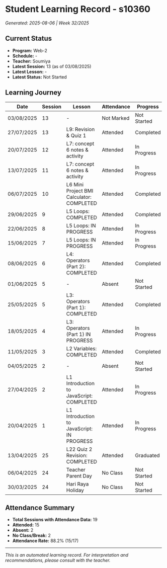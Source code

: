 # Student Learning Record - s10360
*Generated: 2025-08-06 | Week 32/2025*

## Current Status
- **Program:** Web-2
- **Schedule:**  -
- **Teacher:** Soumiya
- **Latest Session:** 13 (as of 03/08/2025)
- **Latest Lesson:** -
- **Latest Status:** Not Started

## Learning Journey
| Date | Session | Lesson | Attendance | Progress |
|------|---------|--------|------------|----------|
| 03/08/2025 | 13 | - | Not Marked | Not Started |
| 27/07/2025 | 13 | L9: Revision & Quiz 1 | Attended | Completed |
| 20/07/2025 | 12 | L7: concept 6 notes & activity | Attended | In Progress |
| 13/07/2025 | 11 | L7: concept 6 notes & activity | Attended | In Progress |
| 06/07/2025 | 10 | L6 Mini Project BMI Calculator: COMPLETED | Attended | Completed |
| 29/06/2025 | 9 | L5 Loops: COMPLETED | Attended | Completed |
| 22/06/2025 | 8 | L5 Loops: IN PROGRESS | Attended | In Progress |
| 15/06/2025 | 7 | L5 Loops: IN PROGRESS | Attended | In Progress |
| 08/06/2025 | 6 | L4: Operators (Part 2): COMPLETED | Attended | Completed |
| 01/06/2025 | 5 | - | Absent | Not Started |
| 25/05/2025 | 5 | L3: Operators (Part 1): COMPLETED | Attended | Completed |
| 18/05/2025 | 4 | L3: Operators (Part 1) IN PROGRESS | Attended | In Progress |
| 11/05/2025 | 3 | L2 Variables: COMPLETED | Attended | Completed |
| 04/05/2025 | 2 | - | Absent | Not Started |
| 27/04/2025 | 2 | L1 Introduction to JavaScript: COMPLETED | Attended | In Progress |
| 20/04/2025 | 1 | L1 Introduction to JavaScript: IN PROGRESS | Attended | In Progress |
| 13/04/2025 | 25 | L22 Quiz 2 Revision: COMPLETED | Attended | Graduated |
| 06/04/2025 | 24 | Teacher Parent Day | No Class | Not Started |
| 30/03/2025 | 24 | Hari Raya Holiday | No Class | Not Started |

## Attendance Summary
- **Total Sessions with Attendance Data:** 19
- **Attended:** 15
- **Absent:** 2
- **No Class/Break:** 2
- **Attendance Rate:** 88.2% (15/17)

---
*This is an automated learning record. For interpretation and recommendations, please consult with the teacher.*